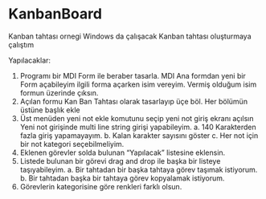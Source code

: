 # KanbanBoard
Kanban tahtası ornegi
Windows da çalışacak Kanban tahtası oluşturmaya çalıştım 

Yapılacaklar:
1.	Programı bir MDI Form ile beraber tasarla. MDI Ana formdan yeni bir Form açabileyim ilgili forma açarken isim vereyim. Vermiş olduğum isim formun üzerinde çıksın.
2.	Açılan formu Kan Ban Tahtası olarak tasarlayıp üçe böl. Her bölümün üstüne başlık ekle
3.	Üst menüden yeni not ekle komutunu seçip yeni not giriş ekranı açılsın Yeni not girişinde multi line string girişi yapabileyim. 
  a.	140 Karakterden fazla giriş yapamayayım.
b.	Kalan karakter sayısını göster
  c.	Her not için bir not kategori seçebilmeliyim. 
4.	Eklenen görevler solda bulunan “Yapılacak” listesine eklensin.
5.	Listede bulunan bir görevi drag and drop ile başka bir listeye taşıyabileyim.
  a.	Bir tahtadan bir başka tahtaya görev taşımak istiyorum.
  b.	Bir tahtadan başka bir tahtaya görev kopyalamak istiyorum.
6.	 Görevlerin kategorisine göre renkleri farklı olsun.
 
